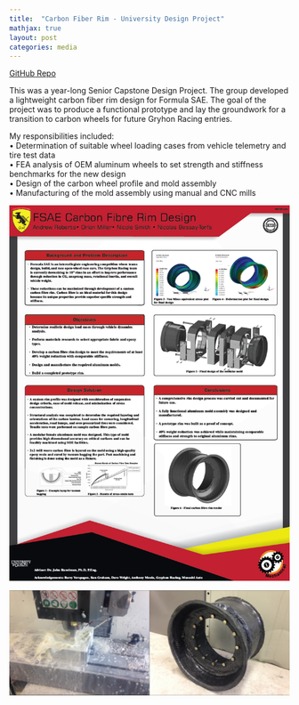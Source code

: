 ```yaml
---
title:  "Carbon Fiber Rim - University Design Project"
mathjax: true
layout: post
categories: media
---
```


[GitHub Repo](https://github.com/orion-miller/University-of-Guelph-Projects/tree/main/Design_Project-Carbon_Fiber_Rim)

This was a year-long Senior Capstone Design Project. The group developed a lightweight carbon fiber rim design for Formula SAE. The goal of the project was to produce a functional prototype and lay the groundwork for a transition to carbon wheels for future Gryhon Racing entries.   

My responsibilities included:  
• Determination of suitable wheel loading cases from vehicle telemetry and tire test data   
• FEA analysis of OEM aluminum wheels to set strength and stiffness benchmarks for the new design  
• Design of the carbon wheel profile and mold assembly  
• Manufacturing of the mold assembly using manual and CNC mills

![Poster](assets/images/2022-04-03-design-project-carbon-fibre-rim/Poster.png)

![Poster](assets/images/2022-04-03-design-project-carbon-fibre-rim/598_677.png)

